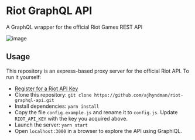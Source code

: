 # Riot GraphQL API
A GraphQL wrapper for the official Riot Games REST API

![image](https://cloud.githubusercontent.com/assets/11449340/21294116/fe812258-c589-11e6-85ff-c5f57e070518.png)

## Usage

This repository is an express-based proxy server for the official Riot API.
To run it yourself:

* [Register for a Riot API Key](https://developer.riotgames.com/docs/getting-started)
* Clone this repository: `git clone https://github.com/ajhyndman/riot-graphql-api.git`
* Install dependencies: `yarn install`
* Copy the file `config.example.js` and rename it to `config.js`.  Update `RIOT_API_KEY` with the key
you acquired above.
* Launch the server: `yarn start`
* Open `localhost:3000` in a browser to explore the API using GraphiQL.
